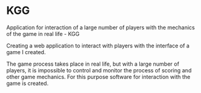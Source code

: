# KGG

Application for interaction of a large number of players with the mechanics of the game in real life - KGG

Creating a web application to interact with players with the interface of a game I created. 

The game process takes place in real life, but with a large number of players, it is impossible to control and monitor the process of scoring and other game mechanics. For this purpose software for interaction with the game is created. 
